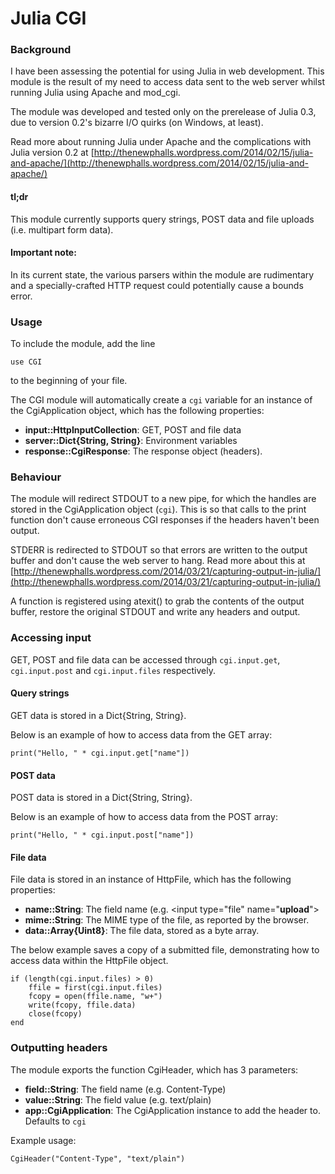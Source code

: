 # Julia CGI

### Background

I have been assessing the potential for using Julia in web development. This module is the result of my need to access data sent to the web server whilst running Julia using Apache and mod_cgi.

The module was developed and tested only on the prerelease of Julia 0.3, due to version 0.2's bizarre I/O quirks (on Windows, at least).

Read more about running Julia under Apache and the complications with Julia version 0.2 at [http://thenewphalls.wordpress.com/2014/02/15/julia-and-apache/](http://thenewphalls.wordpress.com/2014/02/15/julia-and-apache/)

#### tl;dr

This module currently supports query strings, POST data and file uploads (i.e. multipart form data).

#### Important note:

 In its current state, the various parsers within the module are rudimentary and a specially-crafted HTTP request could potentially cause a bounds error.

### Usage

To include the module, add the line

    use CGI

to the beginning of your file.

The CGI module will automatically create a `cgi` variable for an instance of the CgiApplication object, which has the following properties:

* **input::HttpInputCollection**: GET, POST and file data
* **server::Dict{String, String}**: Environment variables
* **response::CgiResponse**: The response object (headers).

### Behaviour

The module will redirect STDOUT to a new pipe, for which the handles are stored in the CgiApplication object (`cgi`). This is so that calls to the print function don't cause erroneous CGI responses if the headers haven't been output.

STDERR is redirected to STDOUT so that errors are written to the output buffer and don't cause the web server to hang. Read more about this at [http://thenewphalls.wordpress.com/2014/03/21/capturing-output-in-julia/](http://thenewphalls.wordpress.com/2014/03/21/capturing-output-in-julia/)

A function is registered using atexit() to grab the contents of the output buffer, restore the original STDOUT and write any headers and output.

### Accessing input

GET, POST and file data can be accessed through `cgi.input.get`, `cgi.input.post` and `cgi.input.files` respectively.

#### Query strings

GET data is stored in a Dict{String, String}.

Below is an example of how to access data from the GET array:

    print("Hello, " * cgi.input.get["name"])

#### POST data

POST data is stored in a Dict{String, String}.

Below is an example of how to access data from the POST array:

    print("Hello, " * cgi.input.post["name"])

#### File data

File data is stored in an instance of HttpFile, which has the following properties:

* **name::String**: The field name (e.g. &lt;input type="file" name="**upload**">
* **mime::String**: The MIME type of the file, as reported by the browser.
* **data::Array{Uint8}**: The file data, stored as a byte array.

The below example saves a copy of a submitted file, demonstrating how to access data within the HttpFile object.

    if (length(cgi.input.files) > 0)
        ffile = first(cgi.input.files)
        fcopy = open(ffile.name, "w+")
        write(fcopy, ffile.data)
        close(fcopy)
    end

### Outputting headers

The module exports the function CgiHeader, which has 3 parameters:

* **field::String**: The field name (e.g. Content-Type)
* **value::String**: The field value (e.g. text/plain)
* **app::CgiApplication**: The CgiApplication instance to add the header to. Defaults to `cgi`

Example usage:

    CgiHeader("Content-Type", "text/plain")